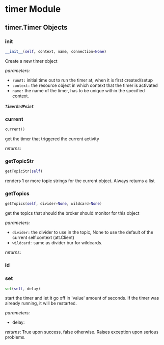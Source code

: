 
# timer Module


## timer.Timer Objects



### __init__ 

```Python
__init__(self, context, name, connection=None)
``` 

Create a new timer object

_parameters:_

- `runAt:` initial time out to run the timer at, when it is first created/setup
- `context:` the resource object in which context that the timer is activated
- `name:` the name of the timer, has to be unique within the specified context. 

##### `TimerEndPoint` 


### current 

```Python
current()
``` 

get the timer that triggered the current activity


_returns_: 

### getTopicStr 

```Python
getTopicStr(self)
``` 

renders 1 or more topic strings for the current object. Always returns a list 

### getTopics 

```Python
getTopics(self, divider=None, wildcard=None)
``` 

get the topics that should  the broker should monitor for this object

_parameters:_

- `divider:` the divider to use in the topic, None to use the default of the current self.context (att.Client)
- `wildcard:` same as divider bur for wildcards.


_returns_: 

### id 



### set 

```Python
set(self, delay)
``` 

start the timer and let it go off in 'value' amount of seconds.
If the timer was already running, it will be restarted.

_parameters:_

- delay:


_returns_: True upon success, false otherwise. Raises exception upon serious problems. 
